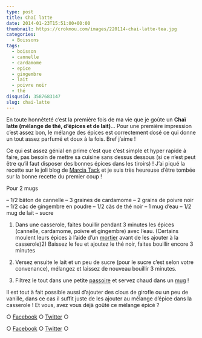 ```yaml
---
type: post
title: Chaï latte
date: 2014-01-23T15:51:00+00:00
thumbnail: https://crokmou.com/images/220114-chai-latte-tea.jpg
categories:
  - Boissons
tags:
  - boisson
  - cannelle
  - cardamome
  - epice
  - gingembre
  - lait
  - poivre noir
  - thé
disqusId: 3587683147
slug: chai-latte
---
```


En toute honnêteté c’est la première fois de ma vie que je goûte un **Chaï latte (mélange de thé, d’épices et de lait)**… Pour une première impression c’est assez bon, le mélange des épices est correctement dosé ce qui donne un tout assez parfumé et doux à la fois. Bref j’aime !

Ce qui est assez génial en prime c’est que c’est simple et hyper rapide à faire, pas besoin de mettre sa cuisine sans dessus dessous (si ce n’est peut être qu’il faut disposer des bonnes épices dans les tiroirs) ! J’ai piqué la recette sur le joli blog de [Marcia Tack](http://www.marciatack.fr/recette-chai-tea-latte/) et je suis très heureuse d’être tombée sur la bonne recette du premier coup !

Pour 2 mugs

– 1/2 bâton de cannelle
– 3 graines de cardamome
– 2 grains de poivre noir
– 1/2 càc de gingembre en poudre
– 1/2 càs de thé noir
– 1 mug d’eau
– 1/2 mug de lait
– sucre

1) Dans une casserole, faites bouillir pendant 3 minutes les épices (cannelle, cardamome, poivre et gingembre) avec l’eau. (Certains moulent leurs épices à l’aide d’un [mortier](http://www.rueducommerce.fr/m/pl/malid:43774615) avant de les ajouter à la casserole)2) Baissez le feu et ajoutez le thé noir, faites bouillir encore 3 minutes

4) Versez ensuite le lait et un peu de sucre (pour le sucre c’est selon votre convenance), mélangez et laissez de nouveau bouillir 3 minutes.

5) Filtrez le tout dans une petite [passoire](http://www.rueducommerce.fr/index/passoire) et servez chaud dans un [mug](http://www.rueducommerce.fr/m/pl/malid:4769906) !

Il est tout à fait possible aussi d’ajouter des clous de girofle ou un peu de vanille, dans ce cas il suffit juste de les ajouter au mélange d’épice dans la casserole ! Et vous, avez vous déjà goûté ce mélange épicé ?

○ [Facebook](https://www.facebook.com/crokmou.blog) ○ [Twitter](https://twitter.com/Crokmou) ○

○ [Facebook](https://www.facebook.com/crokmou.blog) ○ [Twitter](https://twitter.com/Crokmou) ○